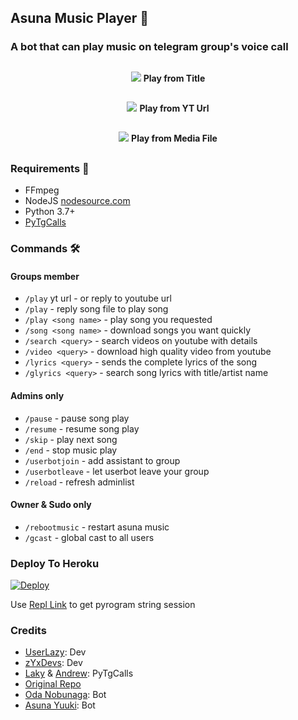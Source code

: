 <h2 align="centre">Asuna Music Player 🎵</h2>

### A bot that can play music on telegram group's voice call
##
<p align="center">
  <img src="https://telegra.ph/file/d262cc6a47d7a709acecc.jpg">
<b>Play from Title</b>
</p>

##

<p align="center">
  <img src="https://telegra.ph/file/63b1e16cabccff6b70b30.jpg">
<b>Play from YT Url</b>
</p>

##

<p align="center">
  <img src="https://telegra.ph/file/69d584442148204d83223.jpg">
<b>Play from Media File</b>
</p>

##

<h3>Requirements 📝</h3>

- FFmpeg
- NodeJS [nodesource.com](https://nodesource.com/)
- Python 3.7+
- [PyTgCalls](https://github.com/pytgcalls/pytgcalls)

### Commands 🛠
#### Groups member
- `/play` yt url - or reply to youtube url
- `/play` - reply song file to play song
- `/play <song name>` - play song you requested
- `/song <song name>` - download songs you want quickly
- `/search <query>` - search videos on youtube with details
- `/video <query>` - download high quality video from youtube
- `/lyrics <query>` - sends the complete lyrics of the song
- `/glyrics <query>` - search song lyrics with title/artist name

#### Admins only
- `/pause` - pause song play
- `/resume` - resume song play
- `/skip` - play next song
- `/end` - stop music play
- `/userbotjoin` - add assistant to group
- `/userbotleave` - let userbot leave your group
- `/reload` - refresh adminlist

#### Owner & Sudo only
- `/rebootmusic` - restart asuna music
- `/gcast` - global cast to all users

### Deploy To Heroku</h4>

[![Deploy](https://www.herokucdn.com/deploy/button.svg)](https://heroku.com/deploy?template=https://github.com/zYxDevs/AsunaSmartMusic)

Use [Repl Link](https://replit.com/@YogaPranata1/PyroStringGen) to get pyrogram string session

### Credits
- [UserLazy](https://github.com/UserLazy): Dev
- [zYxDevs](https://github.com/zYxDevs): Dev
- [Laky](https://github.com/Laky-64) & [Andrew](https://github.com/AndrewLaneX): PyTgCalls
- [Original Repo](https://github.com/suprojects/CallsMusic)
- [Oda Nobunaga](https://t.me/OdaRobot): Bot
- [Asuna Yuuki](https://t.me/YogaWaifuBot): Bot
